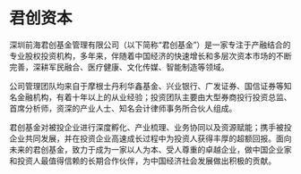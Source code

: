# 

# 君创资本

深圳前海君创基金管理有限公司（以下简称“君创基金”）是一家专注于产融结合的专业股权投资机构，多年来，伴随着中国经济的快速增长和多层次资本市场的不断完善，深耕军民融合、医疗健康、文化传媒、智能制造等领域。

公司管理团队均来自于摩根士丹利华鑫基金、兴业银行、广发证券、国信证券等知名金融机构，有着十年以上的从业经验；投资团队主要由大型券商投行投资总监、首席分析师，资深的产业人士、知名会计律师事务所合伙人组成。

君创基金对被投企业进行深度孵化、产业梳理、业务协同以及资源赋能；携手被投企业共同发展，并在投资企业高速成长过程中为投资人获得丰厚的超额回报。面向未来的君创基金，致力于成为一家以人为本、受人尊重的卓越企业，做中国企业家和投资人最值得信赖的长期合作伙伴，为中国经济社会发展做出积极的贡献。

